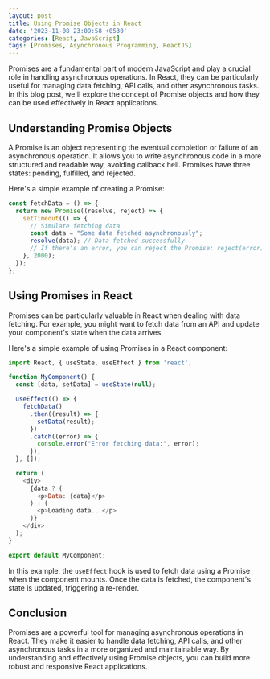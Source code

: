 ```yaml
---
layout: post
title: Using Promise Objects in React
date: '2023-11-08 23:09:58 +0530'
categories: [React, JavaScript]
tags: [Promises, Asynchronous Programming, ReactJS]
---
```


Promises are a fundamental part of modern JavaScript and play a crucial role in handling asynchronous operations. In React, they can be particularly useful for managing data fetching, API calls, and other asynchronous tasks. In this blog post, we'll explore the concept of Promise objects and how they can be used effectively in React applications.

## Understanding Promise Objects

A Promise is an object representing the eventual completion or failure of an asynchronous operation. It allows you to write asynchronous code in a more structured and readable way, avoiding callback hell. Promises have three states: pending, fulfilled, and rejected.

Here's a simple example of creating a Promise:

```javascript
const fetchData = () => {
  return new Promise((resolve, reject) => {
    setTimeout(() => {
      // Simulate fetching data
      const data = "Some data fetched asynchronously";
      resolve(data); // Data fetched successfully
      // If there's an error, you can reject the Promise: reject(error);
    }, 2000);
  });
};
```

## Using Promises in React

Promises can be particularly valuable in React when dealing with data fetching. For example, you might want to fetch data from an API and update your component's state when the data arrives.

Here's a simple example of using Promises in a React component:

```javascript
import React, { useState, useEffect } from 'react';

function MyComponent() {
  const [data, setData] = useState(null);

  useEffect(() => {
    fetchData()
      .then((result) => {
        setData(result);
      })
      .catch((error) => {
        console.error("Error fetching data:", error);
      });
  }, []);

  return (
    <div>
      {data ? (
        <p>Data: {data}</p>
      ) : (
        <p>Loading data...</p>
      )}
    </div>
  );
}

export default MyComponent;
```

In this example, the `useEffect` hook is used to fetch data using a Promise when the component mounts. Once the data is fetched, the component's state is updated, triggering a re-render.

## Conclusion

Promises are a powerful tool for managing asynchronous operations in React. They make it easier to handle data fetching, API calls, and other asynchronous tasks in a more organized and maintainable way. By understanding and effectively using Promise objects, you can build more robust and responsive React applications.